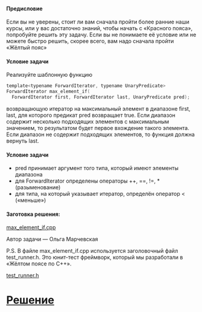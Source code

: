 #### Предисловие ####

Если вы не уверены, стоит ли вам сначала пройти более ранние наши курсы, или у вас достаточно знаний, чтобы начать с «Красного пояса», попробуйте решить эту задачу. Если вы не понимаете её условие или не можете быстро решить, скорее всего, вам надо сначала пройти «Жёлтый пояс»

#### Условие задачи ####

Реализуйте шаблонную функцию

```objectivec
template<typename ForwardIterator, typename UnaryPredicate>
ForwardIterator max_element_if(
  ForwardIterator first, ForwardIterator last, UnaryPredicate pred);
```

возвращающую итератор на максимальный элемент в диапазоне first, last, для которого предикат pred возвращает true. Если диапазон содержит несколько подходящих элементов с максимальным значением, то результатом будет первое вхождение такого элемента. Если диапазон не содержит подходящих элементов, то функция должна вернуть last.

#### Условие задачи ####

* pred принимает аргумент того типа, который имеют элементы диапазона
* для ForwardIterator определены операторы ++, ==, !=, * (разыменование)
* для типа, на который указывает итератор, определён оператор < («меньше»)

#### Заготовка решения: ####

[max_element_if.cpp](Source/max_element_if.cpp)

Автор задачи — Ольга Марчевская

P.S. В файле max_element_if.cpp используется заголовочный файл test_runner.h. Это юнит-тест фреймворк, который мы разработали в «Жёлтом поясе по C++».

[test_runner.h](Source/test_runner.h)

# [Решение](Solution/max_element_if.cpp)
